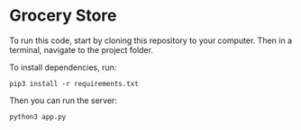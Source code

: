 # Grocery Store

To run this code, start by cloning this repository to your computer. Then in a terminal, navigate to the project folder.

To install dependencies, run:

```
pip3 install -r requirements.txt
```

Then you can run the server:

```
python3 app.py
```
